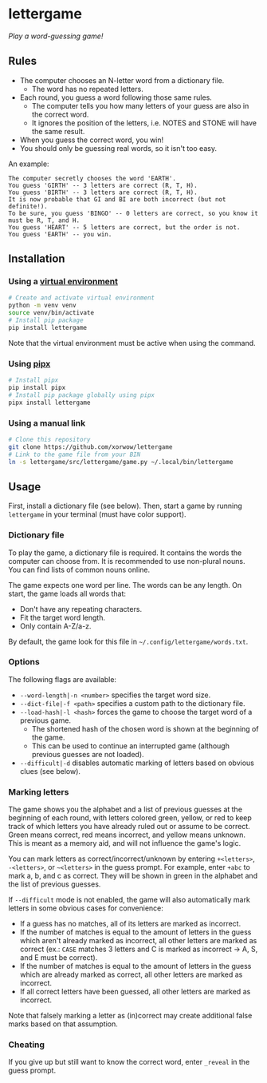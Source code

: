 # lettergame

*Play a word-guessing game!*

## Rules

- The computer chooses an N-letter word from a dictionary file.
    - The word has no repeated letters.
- Each round, you guess a word following those same rules.
    - The computer tells you how many letters of your guess are also in the correct word.
    - It ignores the position of the letters, i.e. NOTES and STONE will have the same result.
- When you guess the correct word, you win!
- You should only be guessing real words, so it isn't too easy.

An example:

```text
The computer secretly chooses the word 'EARTH'.
You guess 'GIRTH' -- 3 letters are correct (R, T, H).
You guess 'BIRTH' -- 3 letters are correct (R, T, H).
It is now probable that GI and BI are both incorrect (but not definite!).
To be sure, you guess 'BINGO' -- 0 letters are correct, so you know it must be R, T, and H.
You guess 'HEART' -- 5 letters are correct, but the order is not.
You guess 'EARTH' -- you win.
```

## Installation

### Using a [virtual environment](https://docs.python.org/3/library/venv.html)

```sh
# Create and activate virtual environment
python -m venv venv
source venv/bin/activate
# Install pip package
pip install lettergame
```

Note that the virtual environment must be active when using the command.

### Using [pipx](https://github.com/pypa/pipx)

```sh
# Install pipx
pip install pipx
# Install pip package globally using pipx
pipx install lettergame
```

### Using a manual link

```sh
# Clone this repository
git clone https://github.com/xorwow/lettergame
# Link to the game file from your BIN
ln -s lettergame/src/lettergame/game.py ~/.local/bin/lettergame
```

## Usage

First, install a dictionary file (see below). Then, start a game by running `lettergame` in your terminal (must have color support).

### Dictionary file

To play the game, a dictionary file is required. It contains the words the computer can choose from. It is recommended to use non-plural nouns. You can find lists of common nouns online.

The game expects one word per line. The words can be any length. On start, the game loads all words that:
- Don't have any repeating characters.
- Fit the target word length.
- Only contain A-Z/a-z.

By default, the game look for this file in `~/.config/lettergame/words.txt`.

### Options

The following flags are available:
- `--word-length|-n <number>` specifies the target word size.
- `--dict-file|-f <path>` specifies a custom path to the dictionary file.
- `--load-hash|-l <hash>` forces the game to choose the target word of a previous game.
    - The shortened hash of the chosen word is shown at the beginning of the game.
    - This can be used to continue an interrupted game (although previous guesses are not loaded).
- `--difficult|-d` disables automatic marking of letters based on obvious clues (see below).

### Marking letters

The game shows you the alphabet and a list of previous guesses at the beginning of each round, with letters colored green, yellow, or red to keep track of which letters you have already ruled out or assume to be correct. Green means correct, red means incorrect, and yellow means unknown. This is meant as a memory aid, and will not influence the game's logic.

You can mark letters as correct/incorrect/unknown by entering `+<letters>`, `-<letters>`, or `~<letters>` in the guess prompt. For example, enter `+abc` to mark a, b, and c as correct. They will be shown in green in the alphabet and the list of previous guesses.

If `--difficult` mode is not enabled, the game will also automatically mark letters in some obvious cases for convenience:
- If a guess has no matches, all of its letters are marked as incorrect.
- If the number of matches is equal to the amount of letters in the guess which aren't already marked as incorrect, all other letters are marked as correct (ex.: `CASE` matches 3 letters and C is marked as incorrect -> A, S, and E must be correct).
- If the number of matches is equal to the amount of letters in the guess which are already marked as correct, all other letters are marked as incorrect.
- If all correct letters have been guessed, all other letters are marked as incorrect.

Note that falsely marking a letter as (in)correct may create additional false marks based on that assumption.

### Cheating

If you give up but still want to know the correct word, enter `_reveal` in the guess prompt.
